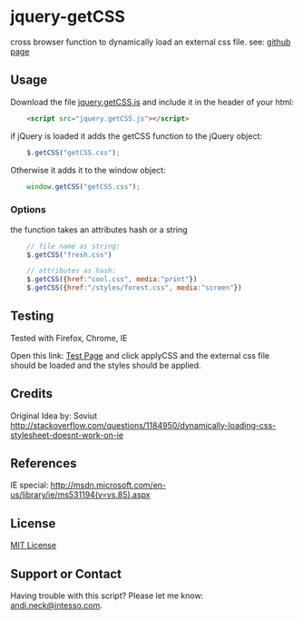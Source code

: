 jquery-getCSS
=============

cross browser function to dynamically load an external css file. 
see: [github page](http://intesso.github.com/jquery-getCSS/)

## Usage
Download the file [jquery.getCSS.js](https://raw.github.com/intesso/jquery-getCSS/master/jquery.getCSS.js) and include it in the header of your html:

```html
	<script src="jquery.getCSS.js"></script>
```

if jQuery is loaded it adds the getCSS function to the jQuery object:
```js
	$.getCSS("getCSS.css");
```

Otherwise it adds it to the window object:
```js
	window.getCSS("getCSS.css");
```

### Options
the function takes an attributes hash or a string

```js
	// file name as string:
	$.getCSS("fresh.css")

	// attributes as hash:
	$.getCSS({href:"cool.css", media:"print"})
	$.getCSS({href:"/styles/forest.css", media:"screen"})	
```

## Testing

Tested with Firefox, Chrome, IE

Open this link: [Test Page](http://htmlpreview.github.com/?https://raw.github.com/intesso/jquery-getCSS/master/getCSS.html) and click applyCSS and the external css file should be loaded and the styles should be applied.

## Credits
Original Idea by:
Soviut http://stackoverflow.com/questions/1184950/dynamically-loading-css-stylesheet-doesnt-work-on-ie

## References
IE special: http://msdn.microsoft.com/en-us/library/ie/ms531194(v=vs.85).aspx

## License 
[MIT License](https://github.com/intesso/jquery-getCSS/blob/master/LICENSE)


## Support or Contact
Having trouble with this script? Please let me know: andi.neck@intesso.com.

